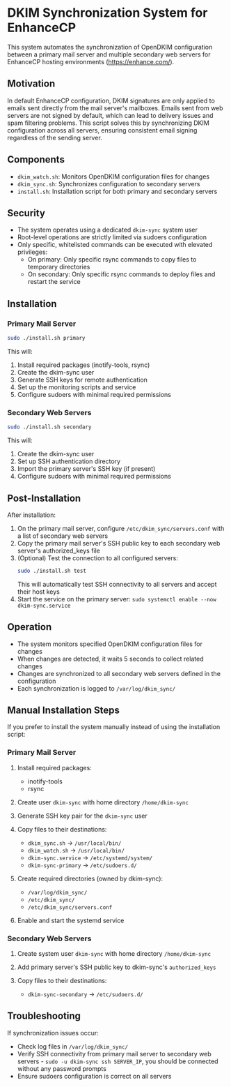 # DKIM Synchronization System for EnhanceCP

This system automates the synchronization of OpenDKIM configuration between a primary mail server and multiple secondary web servers for EnhanceCP hosting environments (https://enhance.com/).

## Motivation

In default EnhanceCP configuration, DKIM signatures are only applied to emails sent directly from the mail server's mailboxes. Emails sent from web servers are not signed by default, which can lead to delivery issues and spam filtering problems. This script solves this by synchronizing DKIM configuration across all servers, ensuring consistent email signing regardless of the sending server.

## Components

- `dkim_watch.sh`: Monitors OpenDKIM configuration files for changes
- `dkim_sync.sh`: Synchronizes configuration to secondary servers
- `install.sh`: Installation script for both primary and secondary servers

## Security

- The system operates using a dedicated `dkim-sync` system user
- Root-level operations are strictly limited via sudoers configuration
- Only specific, whitelisted commands can be executed with elevated privileges:
  - On primary: Only specific rsync commands to copy files to temporary directories
  - On secondary: Only specific rsync commands to deploy files and restart the service

## Installation

### Primary Mail Server

```bash
sudo ./install.sh primary
```

This will:
1. Install required packages (inotify-tools, rsync)
2. Create the dkim-sync user
3. Generate SSH keys for remote authentication
4. Set up the monitoring scripts and service
5. Configure sudoers with minimal required permissions

### Secondary Web Servers

```bash
sudo ./install.sh secondary
```

This will:
1. Create the dkim-sync user
2. Set up SSH authentication directory
3. Import the primary server's SSH key (if present)
4. Configure sudoers with minimal required permissions

## Post-Installation

After installation:

1. On the primary mail server, configure `/etc/dkim_sync/servers.conf` with a list of secondary web servers
2. Copy the primary mail server's SSH public key to each secondary web server's authorized_keys file
3. (Optional) Test the connection to all configured servers:
   ```bash
   sudo ./install.sh test
   ```
   This will automatically test SSH connectivity to all servers and accept their host keys
4. Start the service on the primary server: `sudo systemctl enable --now dkim-sync.service`

## Operation

- The system monitors specified OpenDKIM configuration files for changes
- When changes are detected, it waits 5 seconds to collect related changes
- Changes are synchronized to all secondary web servers defined in the configuration
- Each synchronization is logged to `/var/log/dkim_sync/`

## Manual Installation Steps

If you prefer to install the system manually instead of using the installation script:

### Primary Mail Server

1. Install required packages:
   - inotify-tools
   - rsync

2. Create user `dkim-sync` with home directory `/home/dkim-sync`

3. Generate SSH key pair for the `dkim-sync` user

4. Copy files to their destinations:
   - `dkim_sync.sh` → `/usr/local/bin/`
   - `dkim_watch.sh` → `/usr/local/bin/`
   - `dkim-sync.service` → `/etc/systemd/system/`
   - `dkim-sync-primary` → `/etc/sudoers.d/`

5. Create required directories (owned by dkim-sync):
   - `/var/log/dkim_sync/` 
   - `/etc/dkim_sync/`
   - `/etc/dkim_sync/servers.conf`

6. Enable and start the systemd service

### Secondary Web Servers

1. Create system user `dkim-sync` with home directory `/home/dkim-sync`

2. Add primary server's SSH public key to dkim-sync's `authorized_keys`

3. Copy files to their destinations:
   - `dkim-sync-secondary` → `/etc/sudoers.d/`

## Troubleshooting

If synchronization issues occur:
- Check log files in `/var/log/dkim_sync/`
- Verify SSH connectivity from primary mail server to secondary web servers - `sudo -u dkim-sync ssh SERVER_IP`, you should be connected without any password prompts
- Ensure sudoers configuration is correct on all servers
